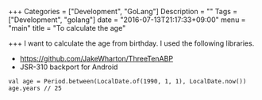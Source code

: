 +++
Categories = ["Development", "GoLang"]
Description = ""
Tags = ["Development", "golang"]
date = "2016-07-13T21:17:33+09:00"
menu = "main"
title = "To calculate the age"

+++
I want to calculate the age from birthday.
I used the following libraries.

- https://github.com/JakeWharton/ThreeTenABP
 - JSR-310 backport for Android 

```
val age = Period.between(LocalDate.of(1990, 1, 1), LocalDate.now())
age.years // 25
```
